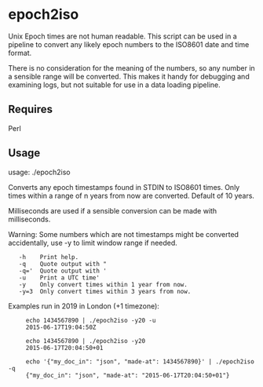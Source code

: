 # epoch2iso

Unix Epoch times are not human readable. This script can be used in a pipeline to convert any likely epoch numbers to the ISO8601 date and time format.

There is no consideration for the meaning of the numbers, so any number in a sensible range will be converted. This makes it handy for debugging and examining logs, but not suitable for use in a data loading pipeline.

## Requires

Perl

## Usage

usage: ./epoch2iso

Converts any epoch timestamps found in STDIN to ISO8601 times. Only times within a range of n years from now are converted. Default of 10 years.

Milliseconds are used if a sensible conversion can be made with milliseconds.

Warning: Some numbers which are not timestamps might be converted accidentally, use -y to limit window range if needed.

       -h    Print help.
       -q    Quote output with "
       -q='  Quote output with '
       -u    Print a UTC time'
       -y    Only convert times within 1 year from now.
       -y=3  Only convert times within 3 years from now.

Examples run in 2019 in London (+1 timezone):

         echo 1434567890 | ./epoch2iso -y20 -u
         2015-06-17T19:04:50Z

         echo 1434567890 | ./epoch2iso -y20
         2015-06-17T20:04:50+01

         echo '{"my_doc_in": "json", "made-at": 1434567890}' | ./epoch2iso -q
         {"my_doc_in": "json", "made-at": "2015-06-17T20:04:50+01"}

